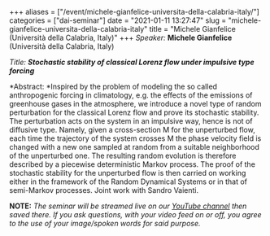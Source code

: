 +++
aliases = ["/event/michele-gianfelice-universita-della-calabria-italy/"]
categories = ["dai-seminar"]
date = "2021-01-11 13:27:47"
slug = "michele-gianfelice-universita-della-calabria-italy"
title = "Michele Gianfelice (Università della Calabria, Italy)"
+++
*Speaker:* **Michele Gianfelice**  (Università della Calabria, Italy)

*Title: **Stochastic stability of classical Lorenz flow under impulsive
type forcing***

*Abstract: *Inspired by the problem of modeling the so called
anthropogenic forcing in climatology, e.g. the effects of the emissions
of greenhouse gases in the atmosphere, we introduce a novel type of
random perturbation for the classical Lorenz flow and prove its
stochastic stability. The perturbation acts on the system in an
impulsive way, hence is not of diffusive type. Namely, given a
cross-section M for the unperturbed flow, each time the trajectory of
the system crosses M the phase velocity field is changed with a new one
sampled at random from a suitable neighborhood of the unperturbed one.
The resulting random evolution is therefore described by a piecewise
deterministic Markov process. The proof of the stochastic stability for
the unperturbed flow is then carried on working either in the framework
of the Random Dynamical Systems or in that of semi-Markov processes.
Joint work with Sandro Vaienti.

**NOTE:** *The seminar will be streamed live on our [YouTube
channel](https://www.youtube.com/channel/UCyNNg155G3iLS7l-qZjboyg) then
saved there. If you ask questions, with your video feed on or off, you
agree to the use of your image/spoken words for said purpose.*

